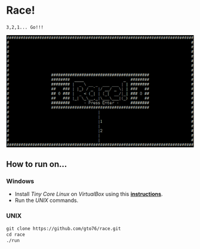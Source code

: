 Race!
=====
`3,2,1... Go!!!`

![screenshot](doc/screenshot-01.png)

How to run on…
--------------

### Windows

* Install *Tiny Core Linux* on *VirtualBox* using this [**instructions**](https://github.com/gto76/my-linux-setup/tree/gh-pages/conf-files/tiny-core-linux).
* Run the *UNIX* commands.

### UNIX
```
git clone https://github.com/gto76/race.git
cd race
./run
```


